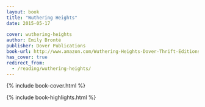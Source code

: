 ```yaml
---
layout: book
title: "Wuthering Heights"
date: 2015-05-17
 
cover: wuthering-heights
author: Emily Brontë
publisher: Dover Publications
book-url: http://www.amazon.com/Wuthering-Heights-Dover-Thrift-Editions-ebook/dp/B008TVLWEU/
has_cover: true
redirect_from:
  - /reading/wuthering-heights/
---
```

{% include book-cover.html %}

{% include book-highlights.html %}
